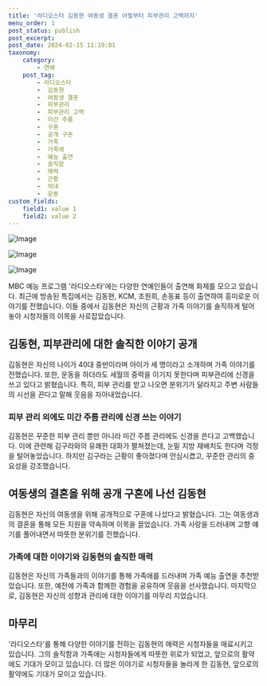```yaml
---
title: '라디오스타 김동현 여동생 결혼 어필부터 피부관리 고백까지'
menu_order: 1
post_status: publish
post_excerpt: 
post_date: 2024-02-15 11:19:01
taxonomy:
    category:
        - 연예
    post_tag:
        - 라디오스타
        -  김동현
        -  여동생 결혼
        -  피부관리
        -  피부관리 고백
        -  미간 주름
        -  구혼
        -  공개 구혼
        -  가족
        -  가족애
        -  예능 출연
        -  솔직함
        -  매력
        -  근황
        -  막내
        -  운동
custom_fields:
    field1: value 1
    field2: value 2
---
```


![Image](https://ssl.pstatic.net/mimgnews/image/109/2024/02/14/0005017761_001_20240214235205509.png?type=w540)

![Image](https://mimgnews.pstatic.net/image/109/2024/02/14/0005017761_002_20240214235205663.jpg?type=w540)

![Image](https://ssl.pstatic.net/mimgnews/image/109/2024/02/14/0005017761_003_20240214235205684.jpg?type=w540)

MBC 예능 프로그램 '라디오스타'에는 다양한 연예인들이 출연해 화제를 모으고 있습니다. 최근에 방송된 특집에서는 김동현, KCM, 조원희, 손동표 등이 출연하여 흥미로운 이야기를 전했습니다. 이들 중에서 김동현은 자신의 근황과 가족 이야기를 솔직하게 털어놓아 시청자들의 이목을 사로잡았습니다.
## 김동현, 피부관리에 대한 솔직한 이야기 공개
김동현은 자신의 나이가 40대 중반이라며 아이가 세 명이라고 소개하며 가족 이야기를 전했습니다. 또한, 운동을 하더라도 세월의 중력을 이기지 못한다며 피부관리에 신경을 쓰고 있다고 밝혔습니다. 특히, 피부 관리를 받고 나오면 분위기가 달라지고 주변 사람들의 시선을 끈다고 말해 웃음을 자아내었습니다.
### 피부 관리 외에도 미간 주름 관리에 신경 쓰는 이야기
김동현은 꾸준한 피부 관리 뿐만 아니라 미간 주름 관리에도 신경을 쓴다고 고백했습니다. 이에 관련해 김구라와의 유쾌한 대화가 펼쳐졌는데, 눈밑 지방 재배치도 한다며 걱정을 털어놓았습니다. 하지만 김구라는 근황이 좋아졌다며 안심시켰고, 꾸준한 관리의 중요성을 강조했습니다.
## 여동생의 결혼을 위해 공개 구혼에 나선 김동현
김동현은 자신의 여동생을 위해 공개적으로 구혼에 나섰다고 밝혔습니다. 그는 여동생과의 결혼을 통해 모든 지원을 약속하며 이목을 끌었습니다. 가족 사랑을 드러내며 고향 얘기를 풀어내면서 따뜻한 분위기를 전했습니다.
### 가족에 대한 이야기와 김동현의 솔직한 매력
김동현은 자신의 가족들과의 이야기를 통해 가족애를 드러내며 가족 예능 출연을 추천받았습니다. 또한, 예전에 가족과 함께한 경험을 공유하며 웃음을 선사했습니다. 마지막으로, 김동현은 자신의 성향과 관리에 대한 이야기를 마무리 지었습니다.
## 마무리
'라디오스타'를 통해 다양한 이야기를 전하는 김동현의 매력은 시청자들을 매료시키고 있습니다. 그의 솔직함과 가족애는 시청자들에게 따뜻한 위로가 되었고, 앞으로의 활약에도 기대가 모이고 있습니다. 더 많은 이야기로 시청자들을 놀라게 한 김동현, 앞으로의 활약에도 기대가 모이고 있습니다.
